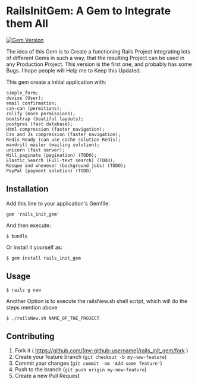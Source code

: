 # RailsInitGem: A Gem to Integrate them All
[![Gem Version](https://badge.fury.io/rb/rails_init_gem.png)](http://badge.fury.io/rb/rails_init_gem)

The idea of this Gem is to Create a functioning Rails Project integrating lots of different Gems in such a way, that the resulting Project can be used in any Production Project. This version is the first one, and probably has some Bugs. I hope people will Help me to Keep this Updated.

This gem create a initial application with:

	simple_form;
	devise (User);
	email confirmation;
	can-can (permitions);
	rolify (more permissions);
	bootstrap (beatiful layouts);
	postgres (fast database);
	Html compression (faster navigation);
	Css and Js compression (faster navigation);
	Redis Ready (can use cache solution Redis);
	mandrill mailer (mailing solution);
	unicorn (fast server);
	Will_paginate (pagination) (TODO);
	Elastic_Search (Full-text search) (TODO);
	Resque and whenever (background jobs) (TODO);
	PayPal (payment solution) (TODO)
	

## Installation

Add this line to your application's Gemfile:

    gem 'rails_init_gem'

And then execute:

    $ bundle

Or install it yourself as:

    $ gem install rails_init_gem

## Usage

	$ rails g new

Another Option is to execute the railsNew.sh shell script, which will do the steps mention above

	$ ./railsNew.sh NAME_OF_THE_PROJECT

## Contributing

1. Fork it ( https://github.com/[my-github-username]/rails_init_gem/fork )
2. Create your feature branch (`git checkout -b my-new-feature`)
3. Commit your changes (`git commit -am 'Add some feature'`)
4. Push to the branch (`git push origin my-new-feature`)
5. Create a new Pull Request
